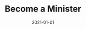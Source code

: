 ---
title: Become a Minister
description: Brief description of this section
cover: minister.jpg
date: 2021-01-01
---